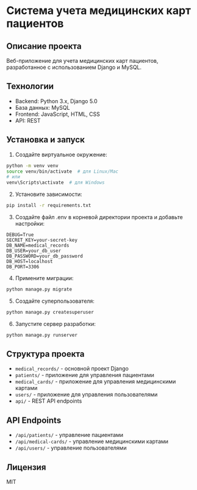 # Система учета медицинских карт пациентов

## Описание проекта
Веб-приложение для учета медицинских карт пациентов, разработанное с использованием Django и MySQL.

## Технологии
- Backend: Python 3.x, Django 5.0
- База данных: MySQL
- Frontend: JavaScript, HTML, CSS
- API: REST

## Установка и запуск

1. Создайте виртуальное окружение:
```bash
python -m venv venv
source venv/bin/activate  # для Linux/Mac
# или
venv\Scripts\activate  # для Windows
```

2. Установите зависимости:
```bash
pip install -r requirements.txt
```

3. Создайте файл .env в корневой директории проекта и добавьте настройки:
```
DEBUG=True
SECRET_KEY=your-secret-key
DB_NAME=medical_records
DB_USER=your_db_user
DB_PASSWORD=your_db_password
DB_HOST=localhost
DB_PORT=3306
```

4. Примените миграции:
```bash
python manage.py migrate
```

5. Создайте суперпользователя:
```bash
python manage.py createsuperuser
```

6. Запустите сервер разработки:
```bash
python manage.py runserver
```

## Структура проекта
- `medical_records/` - основной проект Django
- `patients/` - приложение для управления пациентами
- `medical_cards/` - приложение для управления медицинскими картами
- `users/` - приложение для управления пользователями
- `api/` - REST API endpoints

## API Endpoints
- `/api/patients/` - управление пациентами
- `/api/medical-cards/` - управление медицинскими картами
- `/api/users/` - управление пользователями

## Лицензия
MIT 